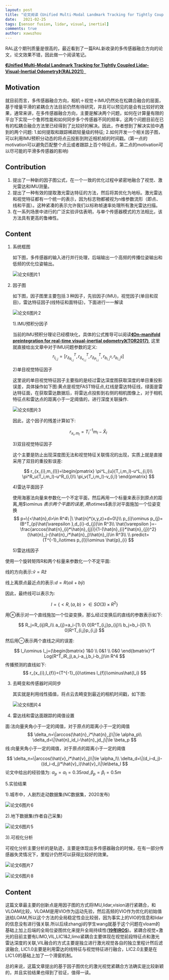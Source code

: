 ```yaml
---
layout: post
title: "论文阅读《Unified Multi-Modal Landmark Tracking for Tightly Coupled Lidar-Visual-Inertial Odometry》"
date:   2021-02-25
tags: [sensor fusion, lidar, visual, inertial]
comments: true
author: xuwuzhou
---
```


RAL这个期刊质量是很高的，最近看到了一篇RAL新收录的多传感器融合方向的论文，论文效果不错，因此做一个阅读笔记。

<!-- more -->

[**《Unified Multi-Modal Landmark Tracking for Tightly Coupled Lidar-Visual-Inertial Odometry》（RAL2021）**](https://arxiv.org/pdf/2011.06838.pdf)

## Motivation

  就目前而言，多传感器融合方向，相机＋视觉＋IMU仍然处在松耦合融合的层面，基于增量平滑的紧耦合方法目前仍然有待研究，并且可以预见的是会有比较好的效果，通常来讲，在多传感器融合方向，主要是解决两个问题，如何在计算量有限的平台下实现一个鲁邦性能和如何同步多个传感器不同的频率，这两个问题目前在已有的松耦合融合方法里已经得到了比较好的解决。因此，作者想到了解决实验中遇到的两个问题: 1.如何提取和跟踪稀疏轻量级的特征; 2.如何开发一个相关因子图，可以利用IMU预积分动态的将点云投影到附近相机帧的时间戳。(第一点的motivation可以避免匹配整个点云或者跟踪上百个特征点，第二点的motivation可以尽可能的平滑多传感器的影响)

## Contribution

1. 提出了一种新的因子图公式，在一个一致的优化过程中紧密地融合了视觉、激光雷达和IMU测量。
2. 提出了一种有效的提取激光雷达特征的方法，然后将其优化为地标。激光雷达和视觉特征都有一个统一的表示，因为标志物都被视为n维参数流形（即点、线和平面）。这种紧凑的表示允许我们以标称帧速率处理所有激光雷达扫描。
3. 在一系列场景中进行的广泛实验评估表明，与单个传感器模式的方法相比，该方法具有更高的鲁棒性。

## Content

1. 系统框图

   如下图，多传感器的输入进行并行处理，后端输出一个高频的传播位姿输出和低频的优化位姿输出。
   
   ![论文6图片1](../images/论文6图片1.png)
   
2. 因子图

   如下图，因子图里主要包括３种因子，先验因子(IMU)，视觉因子(单目和双目)，雷达特征因子(线特征和面特征)，下面进行一一解读
   
   ![论文6图片2](../images/论文6图片2.png)
   
   1).IMU预积分因子

   当前的IMU预积分理论已经模块化，具体的公式推导可以阅读[**《On-manifold preintegration for real-time visual-inertial odometry》(TOR2017)**](https://arxiv.org/pdf/1512.02363.pdf), 这里就直接给出文章中对于IMU问题参数的定义:
   $$
   r_{I_{i,j}}=[r^T_{\delta_{R_{i,j}}},r^T_{\delta_{v_{i,j}}},r^T_{\delta_{P_{i,j}}},r_{b^a_{i,j}},r_{b^g_{i,j}}]
   $$
   
   
   2)单目视觉特征因子
   
   这里说的单目视觉特征因子主要指的是经过雷达深度图获取深度的单目重投影误差，具体操作如下图:黄点是视觉FAST特征点,红线是雷达特征线，绿面是雷达特征面，在获取雷达数据后，将雷达点投影到右侧的相机图像上，对于相机特征点和雷达点的距离小于一定阈值的，进行深度关联操作.

   ![论文6图片3](../images/论文6图片3.png)
   
   因此，这个因子的残差计算如下:
   
   $$
   r_{x_{i},m_{l}}=T^{-1}_{i}m_{l}-\hat{X}_{l}
   $$
   
   3)双目视觉特征因子

   这个主要是防止出现深度图无法和视觉特征关联情况的出现，实质上就是直接采用了双目的重投影误差:
   
   $$
   r_{x_{i},m_{l}}=\begin{pmatrix}
    \pi^L_{u}(T_i,m_l)-u^L_{i,l}\\
    \pi^R_u(T_i,m_l)-u^R_{i,l}\\
   \pi_v(T_i,m_l)-v_{i,l}
   \end{pmatrix}
   $$
   
   4)雷达平面因子

   使用海塞法向量来参数化一个不定平面，然后再用一个标量来表示到原点的距离,用$\ominus $表示两个平面的误差,用$\otimes$表示对平面施加一个位姿变换
   $$
   p=\{<\hat{n},d>\in R^4\ |\ \hat{n}*(x,y,z)+d=0\}\\
   p_{i}\ominus p_{j}=(B^T_{p}\hat{\varepsilon },d_{i}-d_{j})\in R^3\\
   \hat{\varepsilon }=-\frac{arccos(\hat{n}_{i}*\hat{n}_{j})}{1-(\hat{n}_{i}*\hat{n}_{j})^2}(\hat{n}_j-(\hat{n}_i*\hat{n}_j)\hat{n}_i)\in R^3\\
    \\
    predict=(T^{-1}_i\otimes p_{l})\ominus \hat{p}_{i}
   $$
   
   5)雷达线因子
   

使用一个旋转矩阵R和两个标量来参数化一个不定平面:

   线的方向表示:$\hat{v}=R\hat{z}$

   线上离原点最近点的表示:$d=R(a\hat{x}+b\hat{y})$

   因此，最终线可以表示为:

$$
   l=\{<R,(a,b)>\in SO(3)\times R^2\}
$$

   用$\otimes$表示对一个直线施加一个位姿变换，那么经过变换后的直线的参数表示如下:

$$
R_j=R_{ij}R_i\\
a_{j}=a_i-[1\ 0\ 0]R^T_{i,j}p_{ij}\\
b_j=b_i-[0\ 1\ 0]R^T_{i,j}p_{i,j}
$$

   然后用$\ominus$表示两个直线之间的误差:

$$
l_i\ominus l_j=(\begin{bmatrix}
  1&0 \\
  0&1 \\
  0&0
\end{bmatrix}^T Log(R^T_iR_j),a_i-a_j,b_i-b_j)\in R^4
$$
传播预测的直线如下:
$$
r_{x_{i},l_{f}}=(T^{-1}_{i}\otimes l_{f})\ominus\hat{l_i}
$$

3. 去畸变和传感器时间同步

   其实就是利用线性插值，将点云去畸变到最近的相机时间戳，如下图:
   
   ![论文6图片4](../images/论文6图片4.png)
   
4. 雷达线和雷达面跟踪的阈值设置

面:法向量夹角小于一定的阈值，对于原点的距离小于一定的阈值
$$
\delta_n=\|arccos(\hat{n}_i*\hat{n}_j)\|\le \alpha_p\\
\delta_d=\|\hat{n}_id_i-\hat{n}_jd_j\|\le \beta_p
$$
线:向量夹角小于一定的阈值，对于原点的距离小于一定的阈值

$$
\delta_n=\|arccos(\hat{v}_i*\hat{v}_j)\|\le \alpha_l\\
\delta_d=\|(d_i-d_j)-((d_i-d_j)*\hat{v}_i)\hat{v}_i\|\le\beta_l
$$
论文中给出的经验值为: $\alpha_p=\alpha_l=0.35rad,\beta_p=\beta_l=0.5m$

5.实验结果

1).城市中，人剧烈走动数据集(NC数据集，2020发布)

![论文6图片6](../images/论文6图片6.png)

2).地下数据集(作者自己采集)

![论文6图片5](../images/论文6图片5.png)

3).可视化分析

可视化分析主要分析的是轨迹，主要是体现出多传感器融合的时候，在有一部分传感器失灵情况下，里程计仍然可以获得比较好的效果。

![论文6图片7](../images/论文6图片7.png)

![论文6图片8](../images/论文6图片8.png)

## Content

   这篇文章最主要的创新点是用因子图的方式将IMU,lidar,vision进行紧耦合，和VLOAM比较，VLOAM是用VIO作为运动先验，然后高频的VIO作为优化的初始值送给LOAM,所以这个方法的全局稳定性会比较弱，因为事实上的VIO的信息和lidar的信息没有进行强关联.所以后续zhangji的学生wang就基于这个问题在vloam的基础上加上后端的全局位姿图优化来提升全局持续性([**19年IROS**](https://ieeexplore.ieee.org/document/8967702))。紧耦合视觉+激光的目前主要有LIMO,VIL,LIC1&2,limo紧耦合主要体现在视觉前段特征点和激光雷达深度的关联,VIL融合的方式主要是独立进行激光视觉各自的独立里程计然后滤波融合, LIC1.0主要是利用雷达的线特征与视觉特征进行融合，LIC2.0主要是在LIC1.0的基础上加了一个滑窗机制。

   总的来说，这篇文章提出的基于因子图优化的激光视觉紧耦合方法确实是比较新颖的，并且实验结果也得到了验证，值得一读。